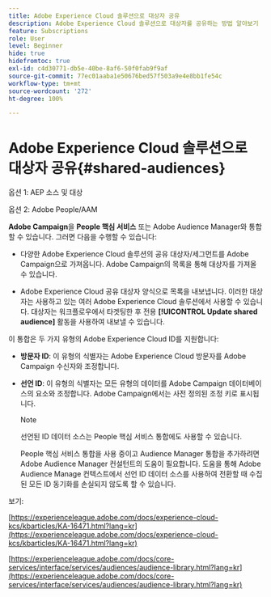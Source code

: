 ```yaml
---
title: Adobe Experience Cloud 솔루션으로 대상자 공유
description: Adobe Experience Cloud 솔루션으로 대상자를 공유하는 방법 알아보기
feature: Subscriptions
role: User
level: Beginner
hide: true
hidefromtoc: true
exl-id: c4d30771-db5e-40be-8af6-50f0fab9f9af
source-git-commit: 77ec01aaba1e50676bed57f503a9e4e8bb1fe54c
workflow-type: tm+mt
source-wordcount: '272'
ht-degree: 100%

---
```


# Adobe Experience Cloud 솔루션으로 대상자 공유{#shared-audiences}


옵션 1: AEP 소스 및 대상

옵션 2: Adobe People/AAM

**Adobe Campaign**&#x200B;을 **People 핵심 서비스** 또는 Adobe Audience Manager와 통합할 수 있습니다. 그러면 다음을 수행할 수 있습니다:

* 다양한 Adobe Experience Cloud 솔루션의 공유 대상자/세그먼트를 Adobe Campaign으로 가져옵니다. Adobe Campaign의 목록을 통해 대상자를 가져올 수 있습니다.

* Adobe Experience Cloud 공유 대상자 양식으로 목록을 내보냅니다. 이러한 대상자는 사용하고 있는 여러 Adobe Experience Cloud 솔루션에서 사용할 수 있습니다. 대상자는 워크플로우에서 타겟팅한 후 전용 **[!UICONTROL Update shared audience]** 활동을 사용하여 내보낼 수 있습니다.

이 통합은 두 가지 유형의 Adobe Experience Cloud ID를 지원합니다:

* **방문자 ID**: 이 유형의 식별자는 Adobe Experience Cloud 방문자를 Adobe Campaign 수신자와 조정합니다.
* **선언 ID**: 이 유형의 식별자는 모든 유형의 데이터를 Adobe Campaign 데이터베이스의 요소와 조정합니다. Adobe Campaign에서는 사전 정의된 조정 키로 표시됩니다.

   >[!NOTE]
   >
   > 선언된 ID 데이터 소스는 People 핵심 서비스 통합에도 사용할 수 있습니다.
   >
   >People 핵심 서비스 통합을 사용 중이고 Audience Manager 통합을 추가하려면 Adobe Audience Manager 컨설턴트의 도움이 필요합니다. 도움을 통해 Adobe Audience Manage 컨텍스트에서 선언 ID 데이터 소스를 사용하여 전환할 때 수집된 모든 ID 동기화를 손실되지 않도록 할 수 있습니다.

보기:

[https://experienceleague.adobe.com/docs/experience-cloud-kcs/kbarticles/KA-16471.html?lang=kr](https://experienceleague.adobe.com/docs/experience-cloud-kcs/kbarticles/KA-16471.html?lang=kr)

[https://experienceleague.adobe.com/docs/core-services/interface/services/audiences/audience-library.html?lang=kr](https://experienceleague.adobe.com/docs/core-services/interface/services/audiences/audience-library.html?lang=kr)
